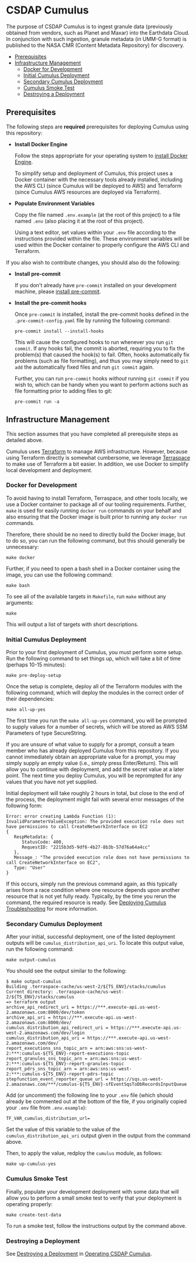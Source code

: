# CSDAP Cumulus

The purpose of CSDAP Cumulus is to ingest granule data (previously obtained from
vendors, such as Planet and Maxar) into the Earthdata Cloud. In conjunction with
such ingestion, granule metadata (in UMM-G format) is published to the NASA CMR
(Content Metadata Repository) for discovery.

- [Prerequisites](#prerequisites)
- [Infrastructure Management](#infrastructure-management)
  - [Docker for Development](#docker-for-development)
  - [Initial Cumulus Deployment](#initial-cumulus-deployment)
  - [Secondary Cumulus Deployment](#secondary-cumulus-deployment)
  - [Cumulus Smoke Test](#cumulus-smoke-test)
  - [Destroying a Deployment](#destroying-a-deployment)

## Prerequisites

The following steps are **required** prerequisites for deploying Cumulus using
this repository:

- **Install Docker Engine**

  Follow the steps appropriate for your operating system to
  [install Docker Engine](https://docs.docker.com/engine/install/).

  To simplify setup and deployment of Cumulus, this project uses a Docker
  container with the necessary tools already installed, including the AWS CLI
  (since Cumulus will be deployed to AWS) and Terraform (since Cumulus AWS
  resources are deployed via Terraform).

- **Populate Environment Variables**

  Copy the file named `.env.example` (at the root of this project) to a file
  named `.env` (also placing it at the root of this project).

  Using a text editor, set values within your `.env` file according to the
  instructions provided within the file.  These environment variables will be
  used within the Docker container to properly configure the AWS CLI and
  Terraform.

If you also wish to contribute changes, you should also do the following:

- **Install pre-commit**

  If you don't already have `pre-commit` installed on your development machine,
  please [install pre-commit].

- **Install the pre-commit hooks**

  Once `pre-commit` is installed, install the pre-commit hooks defined in the
  `.pre-commit-config.yaml` file by running the following command:

  ```plain
  pre-commit install --install-hooks
  ```

  This will cause the configured hooks to run whenever you run `git commit`.  If
  any hooks fail, the commit is aborted, requiring you to fix the problem(s)
  that caused the hook(s) to fail.  Often, hooks automatically fix problems
  (such as file formatting), and thus you may simply need to `git add` the
  automatically fixed files and run `git commit` again.

  Further, you can run `pre-commit` hooks _without_ running `git commit` if you
  wish to, which can be handy when you want to perform actions such as file
  formatting prior to adding files to git:

  ```plain
  pre-commit run -a
  ```

## Infrastructure Management

This section assumes that you have completed all prerequisite steps as detailed
above.

Cumulus uses [Terraform] to manage AWS infrastructure.  However, because using
Terraform directly is somewhat cumbersome, we leverage [Terraspace] to make use
of Terraform a bit easier.  In addition, we use Docker to simplify local
development and deployment.

### Docker for Development

To avoid having to install Terraform, Terraspace, and other tools locally, we
use a Docker container to package all of our tooling requirements.  Further,
`make` is used for easily running `docker run` commands on your behalf and also
ensuring that the Docker image is built prior to running any `docker run`
commands.

Therefore, there should be no need to directly build the Docker image, but to do
so, you can run the following command, but this should generally be unnecessary:

```plain
make docker
```

Further, if you need to open a bash shell in a Docker container using the image,
you can use the following command:

```plain
make bash
```

To see all of the available targets in `Makefile`, run `make` without any
arguments:

```plain
make
```

This will output a list of targets with short descriptions.

### Initial Cumulus Deployment

Prior to your first deployment of Cumulus, you must perform some setup.  Run the
following command to set things up, which will take a bit of time (perhaps 10-15
minutes):

```plain
make pre-deploy-setup
```

Once the setup is complete, deploy all of the Terraform modules with the
following command, which will deploy the modules in the correct order of their
dependencies:

```plain
make all-up-yes
```

The first time you run the `make all-up-yes` command, you will be prompted to
supply values for a number of secrets, which will be stored as AWS SSM
Parameters of type SecureString.

If you are unsure of what value to supply for a prompt, consult a team member
who has already deployed Cumulus from this repository.  If you cannot
immediately obtain an appropriate value for a prompt, you may simply supply an
empty value (i.e., simply press Enter/Return).  This will allow you to continue
with deployment, and add the secret value at a later point.  The next time you
deploy Cumulus, you will be reprompted for any values that you have not yet
supplied.

Initial deployment will take roughly 2 hours in total, but close to the end of
the process, the deployment might fail with several error messages of the
following form:

```plain
Error: error creating Lambda Function (1): InvalidParameterValueException: The provided execution role does not have permissions to call CreateNetworkInterface on EC2
{
   RespMetadata: {
      StatusCode: 400,
      RequestID: "2215b3d5-9df6-4b27-8b3b-57d76a64a4cc"
   },
   Message_: "The provided execution role does not have permissions to call CreateNetworkInterface on EC2",
   Type: "User"
}
```

If this occurs, simply run the previous command again, as this typically arises
from a race condition where one resource depends upon another resource that is
not yet fully ready.  Typically, by the time you rerun the command, the required
resource is ready.  See [Deploying Cumulus Troubleshooting] for more
information.

### Secondary Cumulus Deployment

After your initial, successful deployment, one of the listed deployment outputs
will be `cumulus_distribution_api_uri`.  To locate this output value, run the
following command:

```plain
make output-cumulus
```

You should see the output similar to the following:

```plain
$ make output-cumulus
Building .terraspace-cache/us-west-2/${TS_ENV}/stacks/cumulus
Current directory: .terraspace-cache/us-west-2/${TS_ENV}/stacks/cumulus
=> terraform output
archive_api_redirect_uri = https://***.execute-api.us-west-2.amazonaws.com:8000/dev/token
archive_api_uri = https://***.execute-api.us-west-2.amazonaws.com:8000/dev/
cumulus_distribution_api_redirect_uri = https://***.execute-api.us-west-2.amazonaws.com/dev/login
cumulus_distribution_api_uri = https://***.execute-api.us-west-2.amazonaws.com/dev/
report_executions_sns_topic_arn = arn:aws:sns:us-west-2:***:cumulus-${TS_ENV}-report-executions-topic
report_granules_sns_topic_arn = arn:aws:sns:us-west-2:***:cumulus-${TS_ENV}-report-granules-topic
report_pdrs_sns_topic_arn = arn:aws:sns:us-west-2:***:cumulus-${TS_ENV}-report-pdrs-topic
stepfunction_event_reporter_queue_url = https://sqs.us-west-2.amazonaws.com/***/cumulus-${TS_ENV}-sfEventSqsToDbRecordsInputQueue
```

Add (or uncomment) the following line to your `.env` file (which should already
be commented out at the bottom of the file, if you originally copied your `.env`
file from `.env.example`):

```plain
TF_VAR_cumulus_distribution_url=
```

Set the value of this variable to the value of the
`cumulus_distribution_api_uri` output given in the output from the command
above.

Then, to apply the value, redploy the `cumulus` module, as follows:

```plain
make up-cumulus-yes
```

### Cumulus Smoke Test

Finally, populate your development deployment with some data that will allow you
to perform a small smoke test to verify that your deployment is operating
properly:

```plain
make create-test-data
```

To run a smoke test, follow the instructions output by the command above.

### Destroying a Deployment

See [Destroying a Deployment](docs/OPERATING.md#destroying-a-deployment) in
[Operating CSDAP Cumulus](docs/OPERATING.md).

[Deploying Cumulus Troubleshooting]:
   https://nasa.github.io/cumulus/docs/troubleshooting/troubleshooting-deployment#deploying-cumulus
[Install pre-commit]:
  https://pre-commit.com/#install
[Terraform]:
   https://www.terraform.io/
[Terraspace]:
   https://terraspace.cloud/
